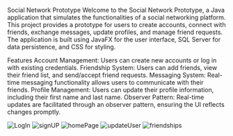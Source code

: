 Social Network Prototype
Welcome to the Social Network Prototype, a Java application that simulates the functionalities of a social networking platform. This project provides a prototype for users to create accounts, connect with friends, exchange messages, update profiles, and manage friend requests. The application is built using JavaFX for the user interface, SQL Server for data persistence, and CSS for styling.

Features
Account Management: Users can create new accounts or log in with existing credentials.
Friendship System: Users can add friends, view their friend list, and send/accept friend requests.
Messaging System: Real-time messaging functionality allows users to communicate with their friends.
Profile Management: Users can update their profile information, including their first name and last name.
Observer Pattern: Real-time updates are facilitated through an observer pattern, ensuring the UI reflects changes promptly.

![LogIn](https://github.com/prataalexandra/socialnetwork/assets/161611731/0299f4c5-9e47-447e-91ce-949265c69b73)
![signUP](https://github.com/prataalexandra/socialnetwork/assets/161611731/743cebb8-2c27-4f6b-a190-56e4204af950)
![homePage](https://github.com/prataalexandra/socialnetwork/assets/161611731/534c6f79-e43d-43b6-ba9a-a7b7d79d6864)
![updateUser](https://github.com/prataalexandra/socialnetwork/assets/161611731/7b81268f-2c8f-4bbf-89ea-f27cc555498b)
![friendships](https://github.com/prataalexandra/socialnetwork/assets/161611731/5f1b66fb-dfa9-4a39-8c66-a2b0b477795a)
